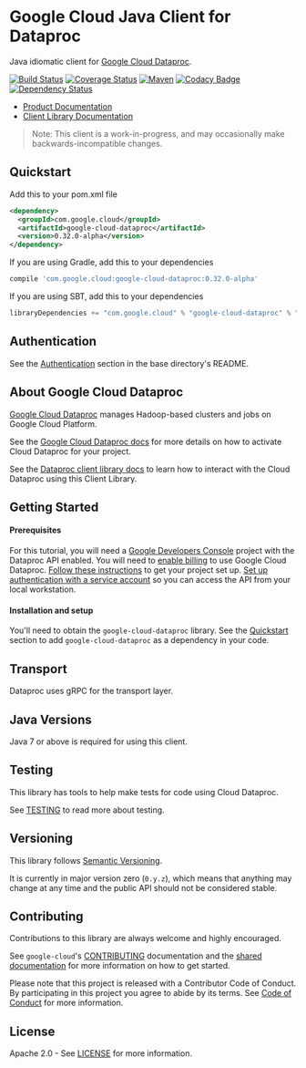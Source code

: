 Google Cloud Java Client for Dataproc
=====================================

Java idiomatic client for [Google Cloud Dataproc][cloud-dataproc].

[![Build Status](https://travis-ci.org/GoogleCloudPlatform/google-cloud-java.svg?branch=master)](https://travis-ci.org/GoogleCloudPlatform/google-cloud-java)
[![Coverage Status](https://coveralls.io/repos/GoogleCloudPlatform/google-cloud-java/badge.svg?branch=master)](https://coveralls.io/r/GoogleCloudPlatform/google-cloud-java?branch=master)
[![Maven](https://img.shields.io/maven-central/v/com.google.cloud/google-cloud-dataproc.svg)]( https://img.shields.io/maven-central/v/com.google.cloud/google-cloud-dataproc.svg)
[![Codacy Badge](https://api.codacy.com/project/badge/grade/9da006ad7c3a4fe1abd142e77c003917)](https://www.codacy.com/app/mziccard/google-cloud-java)
[![Dependency Status](https://www.versioneye.com/user/projects/58fe4c8d6ac171426c414772/badge.svg?style=flat)](https://www.versioneye.com/user/projects/58fe4c8d6ac171426c414772)

- [Product Documentation][dataproc-product-docs]
- [Client Library Documentation][dataproc-client-lib-docs]

> Note: This client is a work-in-progress, and may occasionally
> make backwards-incompatible changes.

Quickstart
----------

Add this to your pom.xml file
```xml
<dependency>
  <groupId>com.google.cloud</groupId>
  <artifactId>google-cloud-dataproc</artifactId>
  <version>0.32.0-alpha</version>
</dependency>
```
If you are using Gradle, add this to your dependencies
```Groovy
compile 'com.google.cloud:google-cloud-dataproc:0.32.0-alpha'
```
If you are using SBT, add this to your dependencies
```Scala
libraryDependencies += "com.google.cloud" % "google-cloud-dataproc" % "0.32.0-alpha"
```

Authentication
--------------

See the [Authentication](https://github.com/GoogleCloudPlatform/google-cloud-java#authentication) section in the base directory's README.

About Google Cloud Dataproc
---------------------------

[Google Cloud Dataproc][cloud-dataproc] manages Hadoop-based clusters and jobs on Google Cloud
Platform.

See the [Google Cloud Dataproc docs][cloud-dataproc-quickstart] for more details on how to activate
Cloud Dataproc for your project.

See the [Dataproc client library docs][dataproc-client-lib-docs] to learn how to interact with the
Cloud Dataproc using this Client Library.

Getting Started
---------------
#### Prerequisites
For this tutorial, you will need a
[Google Developers Console](https://console.developers.google.com/) project with the Dataproc API
enabled. You will need to [enable billing](https://support.google.com/cloud/answer/6158867?hl=en) to
use Google Cloud Dataproc.
[Follow these instructions](https://cloud.google.com/docs/authentication#preparation) to get your
project set up. [Set up authentication with a service account][auth] so you can access the
API from your local workstation.

#### Installation and setup
You'll need to obtain the `google-cloud-dataproc` library.  See the [Quickstart](#quickstart) section
to add `google-cloud-dataproc` as a dependency in your code.

Transport
---------
Dataproc uses gRPC for the transport layer.

Java Versions
-------------

Java 7 or above is required for using this client.

Testing
-------

This library has tools to help make tests for code using Cloud Dataproc.

See [TESTING] to read more about testing.

Versioning
----------

This library follows [Semantic Versioning](http://semver.org/).

It is currently in major version zero (``0.y.z``), which means that anything
may change at any time and the public API should not be considered
stable.

Contributing
------------

Contributions to this library are always welcome and highly encouraged.

See `google-cloud`'s [CONTRIBUTING] documentation and the [shared documentation](https://github.com/GoogleCloudPlatform/gcloud-common/blob/master/contributing/readme.md#how-to-contribute-to-gcloud) for more information on how to get started.

Please note that this project is released with a Contributor Code of Conduct. By participating in this project you agree to abide by its terms. See [Code of Conduct][code-of-conduct] for more information.

License
-------

Apache 2.0 - See [LICENSE] for more information.


[CONTRIBUTING]:https://github.com/GoogleCloudPlatform/google-cloud-java/blob/master/CONTRIBUTING.md
[code-of-conduct]:https://github.com/GoogleCloudPlatform/google-cloud-java/blob/master/CODE_OF_CONDUCT.md#contributor-code-of-conduct
[LICENSE]: https://github.com/GoogleCloudPlatform/google-cloud-java/blob/master/LICENSE
[TESTING]: https://github.com/GoogleCloudPlatform/google-cloud-java/blob/master/TESTING.md

[cloud-dataproc]: https://cloud.google.com/dataproc/
[cloud-dataproc-quickstart]: https://cloud.google.com/dataproc/quickstart-console#before-you-begin
[dataproc-product-docs]: https://cloud.google.com/dataproc/docs/
[dataproc-client-lib-docs]: https://googlecloudplatform.github.io/google-cloud-java/latest/apidocs/index.html?com/google/cloud/dataproc/v1/package-summary.html
[auth]: https://cloud.google.com/docs/authentication/getting-started
